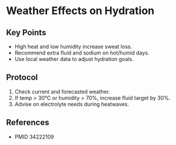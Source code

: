 # Weather Effects on Hydration

## Key Points
- High heat and low humidity increase sweat loss.
- Recommend extra fluid and sodium on hot/humid days.
- Use local weather data to adjust hydration goals.

## Protocol
1. Check current and forecasted weather.
2. If temp > 30°C or humidity > 70%, increase fluid target by 30%.
3. Advise on electrolyte needs during heatwaves.

## References
- PMID 34222109
